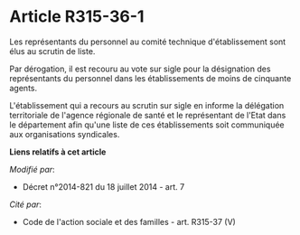 # Article R315-36-1

Les représentants du personnel au comité technique d'établissement sont élus au scrutin de liste. 

Par dérogation, il est recouru au vote sur sigle pour la désignation des représentants du personnel dans les établissements
de moins de cinquante agents. 

L'établissement qui a recours au scrutin sur sigle en informe la délégation territoriale de l'agence régionale de santé et le
représentant de l'Etat dans le département afin qu'une liste de ces établissements soit communiquée aux organisations
syndicales.

**Liens relatifs à cet article**

_Modifié par_:

  - Décret n°2014-821 du 18 juillet 2014 - art. 7

_Cité par_:

  - Code de l'action sociale et des familles - art. R315-37 (V)
